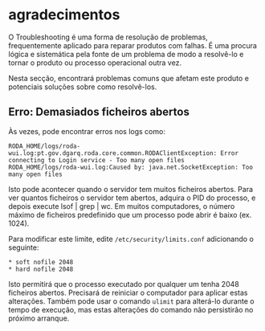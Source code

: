 # agradecimentos

O Troubleshooting é uma forma de resolução de problemas, frequentemente aplicado para reparar produtos com falhas. É uma procura lógica e sistemática pela fonte de um problema de modo a resolvê-lo e tornar o produto ou processo operacional outra vez.

Nesta secção, encontrará problemas comuns que afetam este produto e potenciais soluções sobre como resolvê-los.

## Erro: Demasiados ficheiros abertos

Às vezes, pode encontrar erros nos logs como:

```
RODA_HOME/logs/roda-wui.log:pt.gov.dgarq.roda.core.common.RODAClientException: Error connecting to Login service - Too many open files
RODA_HOME/logs/roda-wui.log:Caused by: java.net.SocketException: Too many open files
```

Isto pode acontecer quando o servidor tem muitos ficheiros abertos. Para ver quantos ficheiros o servidor tem abertos, adquira o PID do processo, e depois execute lsof | grep <PID> | wc. Em muitos computadores, o número máximo de ficheiros predefinido que um processo pode abrir é baixo (ex. 1024).

Para modificar este limite, edite `/etc/security/limits.conf` adicionando o seguinte:

```
* soft nofile 2048
* hard nofile 2048
```

Isto permitirá que o processo executado por qualquer um tenha 2048 ficheiros abertos. Precisará de reiniciar o computador para aplicar estas alterações. Também pode usar o comando `ulimit` para alterá-lo durante o tempo de execução, mas estas alterações do comando não persistirão no próximo arranque.
